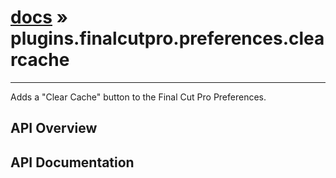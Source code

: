 # [docs](index.md) » plugins.finalcutpro.preferences.clearcache
---

Adds a "Clear Cache" button to the Final Cut Pro Preferences.

## API Overview

## API Documentation

